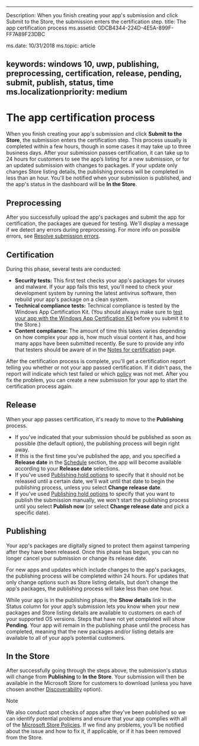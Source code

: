 ﻿---

Description: When you finish creating your app's submission and click Submit to the Store, the submission enters the certification step.
title: The app certification process
ms.assetid: 0DCB4344-224D-4E5A-899F-FF7A89F23DBC

ms.date: 10/31/2018
ms.topic: article


keywords: windows 10, uwp, publishing, preprocessing, certification, release, pending, submit, publish, status, time
ms.localizationpriority: medium
---

# The app certification process

When you finish creating your app's submission and click **Submit to the Store**, the submission enters the certification step. This process usually is completed within a few hours, though in some cases it may take up to three business days. After your submission passes certification, it can take up to 24 hours for customers to see the app’s listing for a new submission, or for an updated submission with changes to packages. If your update only changes Store listing details, the publishing process will be completed in less than an hour.  You'll be notified when your submission is published, and the app's status in the dashboard will be **In the Store**.

## Preprocessing

After you successfully upload the app's packages and submit the app for certification, the packages are queued for testing. We'll display a message if we detect any errors during preprocessing. For more info on possible errors, see [Resolve submission errors](resolve-submission-errors.md).

## Certification

During this phase, several tests are conducted:

-   **Security tests:** This first test checks your app's packages for viruses and malware. If your app fails this test, you'll need to check your development system by running the latest antivirus software, then rebuild your app's package on a clean system.
-   **Technical compliance tests:** Technical compliance is tested by the Windows App Certification Kit. (You should always make sure to [test your app with the Windows App Certification Kit](../debug-test-perf/windows-app-certification-kit.md) before you submit it to the Store.)
-   **Content compliance:** The amount of time this takes varies depending on how complex your app is, how much visual content it has, and how many apps have been submitted recently. Be sure to provide any info that testers should be aware of in the [Notes for certification](notes-for-certification.md) page.

After the certification process is complete, you'll get a certification report telling you whether or not your app passed certification. If it didn't pass, the report will indicate which test failed or which [policy](https://docs.microsoft.com/legal/windows/agreements/store-policies) was not met. After you fix the problem, you can create a new submission for your app to start the certification process again.

## Release

When your app passes certification, it's ready to move to the **Publishing** process.

- If you've indicated that your submission should be published as soon as possible (the default option), the publishing process will begin right away.
- If this is the first time you've published the app, and you specified a **Release date** in the [Schedule](configure-precise-release-scheduling.md#release) section, the app will become available according to your **Release date** selections.
- If you've used [Publishing hold options](manage-submission-options.md#publishing-hold-options) to specify that it should not be released until a certain date, we'll wait until that date to begin the publishing process, unless you select **Change release date**.
- If you've used [Publishing hold options](manage-submission-options.md#publishing-hold-options) to specify that you want to publish the submission manually, we won't start the publishing process until you select **Publish now** (or select **Change release date** and pick a specific date).


## Publishing

Your app's packages are digitally signed to protect them against tampering after they have been released. Once this phase has begun, you can no longer cancel your submission or change its release date.

For new apps and updates which include changes to the app's packages, the publishing process will be completed within 24 hours. For updates that only change options such as Store listing details, but don't change the app's packages, the publishing process will take less than one hour.

While your app is in the publishing phase, the **Show details** link in the Status column for your app’s submission lets you know when your new packages and Store listing details are available to customers on each of your supported OS versions. Steps that have not yet completed will show **Pending**. Your app will remain in the publishing phase until the process has completed, meaning that the new packages and/or listing details are available to all of your app’s potential customers.

## In the Store 

After successfully going through the steps above, the submission's status will change from **Publishing** to **In the Store**. Your submission will then be available in the Microsoft Store for customers to download (unless you have chosen another [Discoverability](choose-visibility-options.md#discoverability) option). 

> [!NOTE]
> We also conduct spot checks of apps after they've been published so we can identify potential problems and ensure that your app complies with all of the [Microsoft Store Policies](https://docs.microsoft.com/legal/windows/agreements/store-policies). If we find any problems, you'll be notified about the issue and how to fix it, if applicable, or if it has been removed from the Store.

 

 

 




